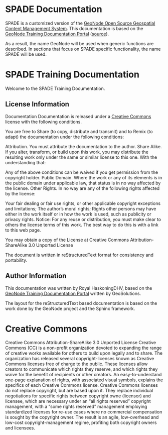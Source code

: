 # SPADE Documentation

SPADE is a customized version of the [GeoNode Open Source Geospatial Content Management System](https://geonode.org>). This documentation is based on the [GeoNode Training Documentation Portal](https://training.geonode.geo-solutions.it) ([source](https://github.com/geosolutions-it/doc-geonode/)).

As a result, the name GeoNode will be used when generic functions are described. In sections that focus on SPADE specific functionality, the  name SPADE will be used.

# SPADE Training Documentation

Welcome to the SPADE Training Documentation.

## License Information
Documentation
Documentation is released under a [Creative Commons](http://training.geonode.geo-solutions.it/#term-creative-commons) license with the following conditions.

You are free to Share (to copy, distribute and transmit) and to Remix (to adapt) the documentation under the following conditions:

Attribution. You must attribute the documentation to the author.
Share Alike. If you alter, transform, or build upon this work, you may distribute the resulting work only under the same or similar license to this one.
With the understanding that:

Any of the above conditions can be waived if you get permission from the copyright holder.
Public Domain. Where the work or any of its elements is in the public domain under applicable law, that status is in no way affected by the license.
Other Rights. In no way are any of the following rights affected by the license:

Your fair dealing or fair use rights, or other applicable copyright exceptions and limitations;
The author’s moral rights;
Rights other persons may have either in the work itself or in how the work is used, such as publicity or privacy rights.
Notice: For any reuse or distribution, you must make clear to others the license terms of this work. The best way to do this is with a link to this web page.

You may obtain a copy of the License at Creative Commons Attribution-ShareAlike 3.0 Unported License

The document is written in reStructuredText format for consistency and portability.

## Author Information
This documentation was written by Royal HaskoningDHV, based on the [GeoNode Training Documentation Portal](https://training.geonode.geo-solutions.it) written by GeoSolutions.

The layout for the reStructuredText based documentation is based on the work done by the GeoNode project and the Sphinx framework.

# Creative Commons
Creative Commons Attribution-ShareAlike 3.0 Unported License Creative Commons (CC) is a non-profit organization devoted to expanding the range of creative works available for others to build upon legally and to share. The organization has released several copyright-licenses known as Creative Commons licenses free of charge to the public. These licenses allow creators to communicate which rights they reserve, and which rights they waive for the benefit of recipients or other creators. An easy-to-understand one-page explanation of rights, with associated visual symbols, explains the specifics of each Creative Commons license. Creative Commons licenses do not replace copyright, but are based upon it. They replace individual negotiations for specific rights between copyright owne (licensor) and licensee, which are necessary under an “all rights reserved” copyright management, with a “some rights reserved” management employing standardized licenses for re-use cases where no commercial compensation is sought by the copyright owner. The result is an agile, low-overhead and low-cost copyright-management regime, profiting both copyright owners and licensees.
